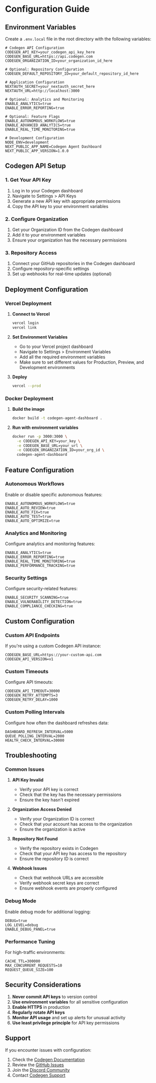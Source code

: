 # Configuration Guide

## Environment Variables

Create a `.env.local` file in the root directory with the following variables:

```env
# Codegen API Configuration
CODEGEN_API_KEY=your_codegen_api_key_here
CODEGEN_BASE_URL=https://api.codegen.com
CODEGEN_ORGANIZATION_ID=your_organization_id_here

# Optional: Repository Configuration
CODEGEN_DEFAULT_REPOSITORY_ID=your_default_repository_id_here

# Application Configuration
NEXTAUTH_SECRET=your_nextauth_secret_here
NEXTAUTH_URL=http://localhost:3000

# Optional: Analytics and Monitoring
ENABLE_ANALYTICS=true
ENABLE_ERROR_REPORTING=true

# Optional: Feature Flags
ENABLE_AUTONOMOUS_WORKFLOWS=true
ENABLE_ADVANCED_ANALYTICS=true
ENABLE_REAL_TIME_MONITORING=true

# Development Configuration
NODE_ENV=development
NEXT_PUBLIC_APP_NAME=Codegen Agent Dashboard
NEXT_PUBLIC_APP_VERSION=1.0.0
```

## Codegen API Setup

### 1. Get Your API Key

1. Log in to your Codegen dashboard
2. Navigate to Settings > API Keys
3. Generate a new API key with appropriate permissions
4. Copy the API key to your environment variables

### 2. Configure Organization

1. Get your Organization ID from the Codegen dashboard
2. Add it to your environment variables
3. Ensure your organization has the necessary permissions

### 3. Repository Access

1. Connect your GitHub repositories in the Codegen dashboard
2. Configure repository-specific settings
3. Set up webhooks for real-time updates (optional)

## Deployment Configuration

### Vercel Deployment

1. **Connect to Vercel**
   ```bash
   vercel login
   vercel link
   ```

2. **Set Environment Variables**
   - Go to your Vercel project dashboard
   - Navigate to Settings > Environment Variables
   - Add all the required environment variables
   - Make sure to set different values for Production, Preview, and Development environments

3. **Deploy**
   ```bash
   vercel --prod
   ```

### Docker Deployment

1. **Build the image**
   ```bash
   docker build -t codegen-agent-dashboard .
   ```

2. **Run with environment variables**
   ```bash
   docker run -p 3000:3000 \
     -e CODEGEN_API_KEY=your_key \
     -e CODEGEN_BASE_URL=your_url \
     -e CODEGEN_ORGANIZATION_ID=your_org_id \
     codegen-agent-dashboard
   ```

## Feature Configuration

### Autonomous Workflows

Enable or disable specific autonomous features:

```env
ENABLE_AUTONOMOUS_WORKFLOWS=true
ENABLE_AUTO_REVIEW=true
ENABLE_AUTO_FIX=true
ENABLE_AUTO_TEST=true
ENABLE_AUTO_OPTIMIZE=true
```

### Analytics and Monitoring

Configure analytics and monitoring features:

```env
ENABLE_ANALYTICS=true
ENABLE_ERROR_REPORTING=true
ENABLE_REAL_TIME_MONITORING=true
ENABLE_PERFORMANCE_TRACKING=true
```

### Security Settings

Configure security-related features:

```env
ENABLE_SECURITY_SCANNING=true
ENABLE_VULNERABILITY_DETECTION=true
ENABLE_COMPLIANCE_CHECKING=true
```

## Custom Configuration

### Custom API Endpoints

If you're using a custom Codegen API instance:

```env
CODEGEN_BASE_URL=https://your-custom-api.com
CODEGEN_API_VERSION=v1
```

### Custom Timeouts

Configure API timeouts:

```env
CODEGEN_API_TIMEOUT=30000
CODEGEN_RETRY_ATTEMPTS=3
CODEGEN_RETRY_DELAY=1000
```

### Custom Polling Intervals

Configure how often the dashboard refreshes data:

```env
DASHBOARD_REFRESH_INTERVAL=5000
QUEUE_POLLING_INTERVAL=2000
HEALTH_CHECK_INTERVAL=30000
```

## Troubleshooting

### Common Issues

1. **API Key Invalid**
   - Verify your API key is correct
   - Check that the key has the necessary permissions
   - Ensure the key hasn't expired

2. **Organization Access Denied**
   - Verify your Organization ID is correct
   - Check that your account has access to the organization
   - Ensure the organization is active

3. **Repository Not Found**
   - Verify the repository exists in Codegen
   - Check that your API key has access to the repository
   - Ensure the repository ID is correct

4. **Webhook Issues**
   - Check that webhook URLs are accessible
   - Verify webhook secret keys are correct
   - Ensure webhook events are properly configured

### Debug Mode

Enable debug mode for additional logging:

```env
DEBUG=true
LOG_LEVEL=debug
ENABLE_DEBUG_PANEL=true
```

### Performance Tuning

For high-traffic environments:

```env
CACHE_TTL=300000
MAX_CONCURRENT_REQUESTS=10
REQUEST_QUEUE_SIZE=100
```

## Security Considerations

1. **Never commit API keys** to version control
2. **Use environment variables** for all sensitive configuration
3. **Enable HTTPS** in production
4. **Regularly rotate API keys**
5. **Monitor API usage** and set up alerts for unusual activity
6. **Use least privilege principle** for API key permissions

## Support

If you encounter issues with configuration:

1. Check the [Codegen Documentation](https://docs.codegen.com)
2. Review the [GitHub Issues](https://github.com/your-repo/issues)
3. Join the [Discord Community](https://discord.gg/codegen)
4. Contact [Codegen Support](mailto:support@codegen.com)
